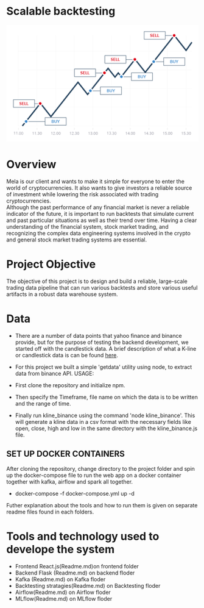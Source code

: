 # Scalable backtesting 
<img title="Mela" alt="Alt text" src="/images/cryptoTrading.png" width= "1000">

# Overview
Mela is our client and wants to make it simple for everyone to enter the world of cryptocurrencies. It also wants to give investors a reliable source of investment while lowering the risk associated with trading cryptocurrencies.   
Although the past performance of any financial market is never a reliable indicator of the future, it is important to run backtests that simulate current and past particular situations as well as their trend over time. Having a clear understanding of the financial system, stock market trading,  and recognizing the complex data engineering systems involved in the crypto and general stock market trading systems are essential.

# Project Objective 
The objective of this project is to design and build a reliable, large-scale trading data pipeline that can run various backtests and store various useful artifacts in a robust data warehouse system.

# Data
* There are a number of data points that yahoo finance and binance provide, but for the purpose of testing the backend development, we started off with the candlestick data.
A brief description of what a K-line or candlestick data is can be found [here](https://www.investopedia.com/terms/c/candlestick.asp).

* For this project we built a simple 'getdata' utility using node, to extract data from binance API.
USAGE: 
* First clone the repository and initialize npm.
* Then specify the Timeframe, file name on which the data is to be written and the range of time.
* Finally run kline_binance using the command 'node kline_binance'. This will generate a kline data in a csv format with the necessary fields like open, close, high and low in the same directory with the kline_binance.js file.

 ## SET UP DOCKER CONTAINERS

After cloning the repository, change directory to the project folder and spin up the docker-compose file to run the web app on a docker container together with kafka, airflow and spark all together. 
 
 * docker-compose -f docker-compose.yml up -d

Futher explanation about the tools and how to run them is given on separate readme files found in each folders.
# Tools and technology used to develope the system
- Frontend React.js(Readme.md)on frontend folder
- Backend Flask (Readme.md) on backend floder
- Kafka (Readme.md) on Kafka floder
- Backtesting stratagies(Readme.md) on Backtesting floder
- Airflow(Readme.md) on Airflow floder
- MLflow(Readme.md) on MLflow floder

